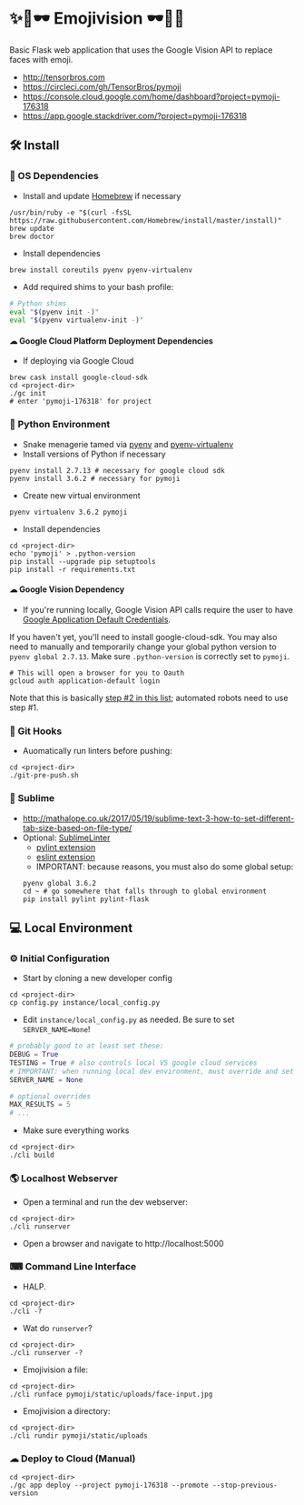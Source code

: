 # ✨📸🕶 Emojivision 🕶📸✨
Basic Flask web application that uses the Google Vision API to replace faces with emoji.
- http://tensorbros.com
- https://circleci.com/gh/TensorBros/pymoji
- https://console.cloud.google.com/home/dashboard?project=pymoji-176318
- https://app.google.stackdriver.com/?project=pymoji-176318


## 🛠 Install

### 🍺 OS Dependencies

- Install and update [Homebrew](https://brew.sh/) if necessary
```
/usr/bin/ruby -e "$(curl -fsSL https://raw.githubusercontent.com/Homebrew/install/master/install)"
brew update
brew doctor
```
- Install dependencies
```
brew install coreutils pyenv pyenv-virtualenv
```
- Add required shims to your bash profile:
```bash
# Python shims
eval "$(pyenv init -)"
eval "$(pyenv virtualenv-init -)"
```

#### ☁ Google Cloud Platform Deployment Dependencies
- If deploying via Google Cloud
```
brew cask install google-cloud-sdk
cd <project-dir>
./gc init
# enter 'pymoji-176318' for project
```

### 🐍 Python Environment

- Snake menagerie tamed via [pyenv](https://github.com/pyenv/) and [pyenv-virtualenv](https://github.com/pyenv/pyenv-virtualenv)
- Install versions of Python if necessary
```
pyenv install 2.7.13 # necessary for google cloud sdk
pyenv install 3.6.2 # necessary for pymoji
```
- Create new virtual environment
```
pyenv virtualenv 3.6.2 pymoji
```
- Install dependencies
```
cd <project-dir>
echo 'pymoji' > .python-version
pip install --upgrade pip setuptools
pip install -r requirements.txt
```

#### ☁ Google Vision Dependency
- If you're running locally, Google Vision API calls require the user to have [
Google Application Default Credentials](https://cloud.google.com/sdk/gcloud/reference/auth/application-default/login).

If you haven't yet, you'll need to install google-cloud-sdk.
You may also need to manually and temporarily change your global python version to `pyenv global 2.7.13`. Make sure `.python-version` is correctly set to `pymoji`.

```
# This will open a browser for you to Oauth
gcloud auth application-default login
```
Note that this is basically [step #2 in this list](https://developers.google.com/identity/protocols/application-default-credentials); automated robots need to use step #1.


### 🎣 Git Hooks

- Auomatically run linters before pushing:
```
cd <project-dir>
./git-pre-push.sh
```

### 📝 Sublime
- http://mathalope.co.uk/2017/05/19/sublime-text-3-how-to-set-different-tab-size-based-on-file-type/
- Optional: [SublimeLinter](http://sublimelinter.readthedocs.io/en/latest/)
  - [pylint extension](https://packagecontrol.io/packages/SublimeLinter-pylint)
  - [eslint extension](https://packagecontrol.io/packages/SublimeLinter-contrib-eslint)
  - IMPORTANT: because reasons, you must also do some global setup:
  ```
  pyenv global 3.6.2
  cd ~ # go somewhere that falls through to global environment
  pip install pylint pylint-flask
  ```


## 💻 Local Environment

### ⚙ Initial Configuration
- Start by cloning a new developer config
```
cd <project-dir>
cp config.py instance/local_config.py
```

- Edit `instance/local_config.py` as needed. Be sure to set `SERVER_NAME=None`!
```python
# probably good to at least set these:
DEBUG = True
TESTING = True # also controls local VS google cloud services
# IMPORTANT: when running local dev environment, must override and set to None
SERVER_NAME = None

# optional overrides
MAX_RESULTS = 5
# ...
```

- Make sure everything works
```
cd <project-dir>
./cli build
```

### 🌎 Localhost Webserver

- Open a terminal and run the dev webserver:
```
cd <project-dir>
./cli runserver
```

- Open a browser and navigate to http://localhost:5000


### ⌨ Command Line Interface

- HALP.
```
cd <project-dir>
./cli -?
```

- Wat do `runserver`?
```
cd <project-dir>
./cli runserver -?
```

- Emojivision a file:
```
cd <project-dir>
./cli runface pymoji/static/uploads/face-input.jpg
```

- Emojivision a directory:
```
cd <project-dir>
./cli rundir pymoji/static/uploads
```


### ☁ Deploy to Cloud (Manual)

```
cd <project-dir>
./gc app deploy --project pymoji-176318 --promote --stop-previous-version
```


